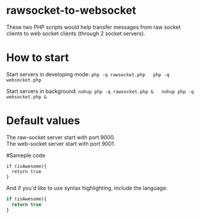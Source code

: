 # rawsocket-to-websocket
These two PHP scripts would help transfer messages from raw socket clients to web socket clients (through 2 socket servers).

# How to start
Start servers in developing mode:
	`php -q rawsocket.php  
	php -q websocket.php`

Start servers in background:
	`nohup php -q rawsocket.php &  
	nohup php -q websocket.php &`

# Default values
The raw-socket server start with port 9000.  
The web-socket server start with port 9001.

#Sameple code
```
if (isAwesome){
  return true
}
```

And if you'd like to use syntax highlighting, include the language:

```javascript
if (isAwesome){
  return true
}
```